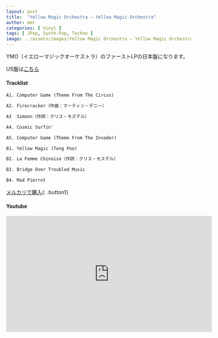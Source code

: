 ```yaml
---
layout: post
title:  "Yellow Magic Orchestra – Yellow Magic Orchestra"
author: mmr
categories: [ Vinyl ]
tags: [ JPop, Synth-Pop, Techno ]
image: ../assets/images/Yellow Magic Orchestra – Yellow Magic Orchestra.jpg
---
```


YMO（イエローマジックオーケストラ）のファーストLPの日本盤になります。

US盤は[こちら](https://monumental-movement.jp/Yellow-Magic-Orchestra-Yellow-Magic-Orchestra-US/)

#### Tracklist
```md
A1. Computer Game (Theme From The Circus)

A2. Firecracker（作曲：マーティン・デニー）

A3  Simoon（作詞：クリス・モズデル）

A4. Cosmic Surfin'

A5. Computer Game (Theme From The Invader)

B1. Yellow Magic (Tong Poo)

B2. La Femme Chinoise（作詞：クリス・モスデル）

B3. Bridge Over Troubled Music

B4. Mad Pierrot
```

[メルカリで購入](https://jp.mercari.com/item/m19629333134?afid=6142608987){: .button1}

#### Youtube
<iframe width="560" height="315" src="https://www.youtube.com/embed/ELvvaBXaqb8?si=qNdtkQOuKL_QCfiB" title="YouTube video player" frameborder="0" allow="accelerometer; autoplay; clipboard-write; encrypted-media; gyroscope; picture-in-picture; web-share" referrerpolicy="strict-origin-when-cross-origin" allowfullscreen></iframe>